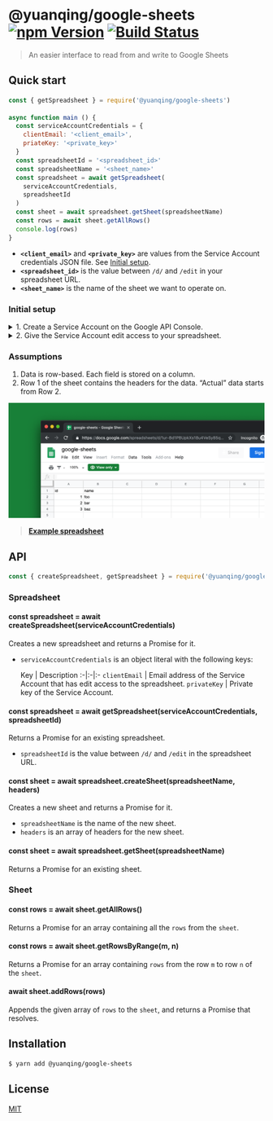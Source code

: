 # @yuanqing/google-sheets [![npm Version](https://badgen.net/npm/v/@yuanqing/google-sheets)](https://www.npmjs.org/package/@yuanqing/google-sheets) [![Build Status](https://badgen.net/travis/yuanqing/google-sheets?label=build)](https://travis-ci.org/yuanqing/google-sheets)

> An easier interface to read from and write to Google Sheets

## Quick start

```js
const { getSpreadsheet } = require('@yuanqing/google-sheets')

async function main () {
  const serviceAccountCredentials = {
    clientEmail: '<client_email>',
    priateKey: '<private_key>'
  }
  const spreadsheetId = '<spreadsheet_id>'
  const spreadsheetName = '<sheet_name>'
  const spreadsheet = await getSpreadsheet(
    serviceAccountCredentials,
    spreadsheetId
  )
  const sheet = await spreadsheet.getSheet(spreadsheetName)
  const rows = await sheet.getAllRows()
  console.log(rows)
}
```

- **`<client_email>`** and **`<private_key>`** are values from the Service Account credentials JSON file. See [Initial setup](#initial-setup).
- **`<spreadsheet_id>`** is the value between `/d/` and `/edit` in your spreadsheet URL.
- **`<sheet_name>`** is the name of the sheet we want to operate on.

### Initial setup

<details>
<summary>1. Create a Service Account on the Google API Console.</summary>
<p>

1. Navigate to [the Google API Console](https://console.developers.google.com/apis/dashboard)
2. Select a project from the drop-down box in the top bar.
3. Click **`Credentials`** (the Key icon) on the left navigation bar.
4. Click the **`Create credentials`** drop-down box, and select **`Service account key`**.
5. Click the **`Select…`** drop-down box, and select **`New service account`**. Enter a **`Service account name`**. For **`Role`**, select **`Project › Editor`**.
6. For **`Key type`**, select **`JSON`**.
7. Click the **`Create`** button. A JSON file with the Service Account credentials will be generated. Note the `client_email` and `private_key` values in the generated JSON file.

</p>
</details>

<details>
<summary>2. Give the Service Account edit access to your spreadsheet.</summary>
<p>

1. Navigate to your spreadsheet.
2. Click the **`Share`** button on the top-right corner of the page.
3. In the **`Enter names or email addresses…`** text box, enter the `client_email` of the Service Account, then click the **`Send`** button.

</p>
</details>

### Assumptions

1. Data is row-based. Each field is stored on a column.
2. Row 1 of the sheet contains the headers for the data. “Actual” data starts from Row 2.

[![Google Sheets](/media/header.png)](https://docs.google.com/spreadsheets/d/1ur-Bd1PBUpkXs18u4VeSy85q9wSYf2db9hUi73aWbSY/edit#gid=0)

> [**Example spreadsheet**](https://docs.google.com/spreadsheets/d/1ur-Bd1PBUpkXs18u4VeSy85q9wSYf2db9hUi73aWbSY/edit#gid=0)

## API

```js
const { createSpreadsheet, getSpreadsheet } = require('@yuanqing/google-sheets')
```

### Spreadsheet

#### const spreadsheet = await createSpreadsheet(serviceAccountCredentials)

Creates a new spreadsheet and returns a Promise for it.

- `serviceAccountCredentials` is an object literal with the following keys:

    Key | Description
    :-|:-|:-
    `clientEmail` | Email address of the Service Account that has edit access to the spreadsheet.
    `privateKey` | Private key of the Service Account.

#### const spreadsheet = await getSpreadsheet(serviceAccountCredentials, spreadsheetId)

Returns a Promise for an existing spreadsheet.

- `spreadsheetId` is the value between `/d/` and `/edit` in the spreadsheet URL.

#### const sheet = await spreadsheet.createSheet(spreadsheetName, headers)

Creates a new sheet and returns a Promise for it.

- `spreadsheetName` is the name of the new sheet.
- `headers` is an array of headers for the new sheet.

#### const sheet = await spreadsheet.getSheet(spreadsheetName)

Returns a Promise for an existing sheet.

### Sheet

#### const rows = await sheet.getAllRows()

Returns a Promise for an array containing all the `rows` from the `sheet`.

#### const rows = await sheet.getRowsByRange(m, n)

Returns a Promise for an array containing `rows` from the row `m` to row `n` of the `sheet`.

#### await sheet.addRows(rows)

Appends the given array of `rows` to the `sheet`, and returns a Promise that resolves.

## Installation

```sh
$ yarn add @yuanqing/google-sheets
```

## License

[MIT](LICENSE.md)
